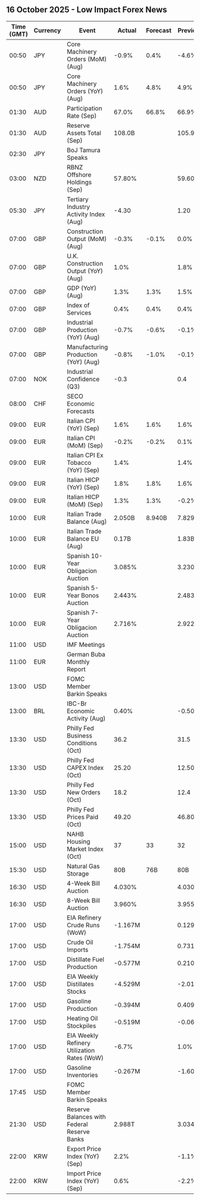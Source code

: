 ## 16 October 2025 - Low Impact Forex News

| Time (GMT) | Currency | Event | Actual | Forecast | Previous |
|------|----------|-------|--------|----------|----------|
| 00:50 | JPY | Core Machinery Orders (MoM) (Aug) | -0.9% | 0.4% | -4.6% |
| 00:50 | JPY | Core Machinery Orders (YoY) (Aug) | 1.6% | 4.8% | 4.9% |
| 01:30 | AUD | Participation Rate (Sep) | 67.0% | 66.8% | 66.9% |
| 01:30 | AUD | Reserve Assets Total (Sep) | 108.0B |  | 105.9B |
| 02:30 | JPY | BoJ Tamura Speaks |  |  |  |
| 03:00 | NZD | RBNZ Offshore Holdings (Sep) | 57.80% |  | 59.60% |
| 05:30 | JPY | Tertiary Industry Activity Index (Aug) | -4.30 |  | 1.20 |
| 07:00 | GBP | Construction Output (MoM) (Aug) | -0.3% | -0.1% | 0.0% |
| 07:00 | GBP | U.K. Construction Output (YoY) (Aug) | 1.0% |  | 1.8% |
| 07:00 | GBP | GDP (YoY) (Aug) | 1.3% | 1.3% | 1.5% |
| 07:00 | GBP | Index of Services | 0.4% | 0.4% | 0.4% |
| 07:00 | GBP | Industrial Production (YoY) (Aug) | -0.7% | -0.6% | -0.1% |
| 07:00 | GBP | Manufacturing Production (YoY) (Aug) | -0.8% | -1.0% | -0.1% |
| 07:00 | NOK | Industrial Confidence (Q3) | -0.3 |  | 0.4 |
| 08:00 | CHF | SECO Economic Forecasts |  |  |  |
| 09:00 | EUR | Italian CPI (YoY) (Sep) | 1.6% | 1.6% | 1.6% |
| 09:00 | EUR | Italian CPI (MoM) (Sep) | -0.2% | -0.2% | 0.1% |
| 09:00 | EUR | Italian CPI Ex Tobacco (YoY) (Sep) | 1.4% |  | 1.4% |
| 09:00 | EUR | Italian HICP (YoY) (Sep) | 1.8% | 1.8% | 1.6% |
| 09:00 | EUR | Italian HICP (MoM) (Sep) | 1.3% | 1.3% | -0.2% |
| 10:00 | EUR | Italian Trade Balance (Aug) | 2.050B | 8.940B | 7.829B |
| 10:00 | EUR | Italian Trade Balance EU (Aug) | 0.17B |  | 1.83B |
| 10:00 | EUR | Spanish 10-Year Obligacion Auction | 3.085% |  | 3.230% |
| 10:00 | EUR | Spanish 5-Year Bonos Auction | 2.443% |  | 2.483% |
| 10:00 | EUR | Spanish 7-Year Obligacion Auction | 2.716% |  | 2.922% |
| 11:00 | USD | IMF Meetings |  |  |  |
| 11:00 | EUR | German Buba Monthly Report |  |  |  |
| 13:00 | USD | FOMC Member Barkin Speaks |  |  |  |
| 13:00 | BRL | IBC-Br Economic Activity (Aug) | 0.40% |  | -0.50% |
| 13:30 | USD | Philly Fed Business Conditions (Oct) | 36.2 |  | 31.5 |
| 13:30 | USD | Philly Fed CAPEX Index (Oct) | 25.20 |  | 12.50 |
| 13:30 | USD | Philly Fed New Orders (Oct) | 18.2 |  | 12.4 |
| 13:30 | USD | Philly Fed Prices Paid (Oct) | 49.20 |  | 46.80 |
| 15:00 | USD | NAHB Housing Market Index (Oct) | 37 | 33 | 32 |
| 15:30 | USD | Natural Gas Storage | 80B | 76B | 80B |
| 16:30 | USD | 4-Week Bill Auction | 4.030% |  | 4.030% |
| 16:30 | USD | 8-Week Bill Auction | 3.960% |  | 3.955% |
| 17:00 | USD | EIA Refinery Crude Runs (WoW) | -1.167M |  | 0.129M |
| 17:00 | USD | Crude Oil Imports | -1.754M |  | 0.731M |
| 17:00 | USD | Distillate Fuel Production | -0.577M |  | 0.210M |
| 17:00 | USD | EIA Weekly Distillates Stocks | -4.529M |  | -2.018M |
| 17:00 | USD | Gasoline Production | -0.394M |  | 0.409M |
| 17:00 | USD | Heating Oil Stockpiles | -0.519M |  | -0.060M |
| 17:00 | USD | EIA Weekly Refinery Utilization Rates (WoW) | -6.7% |  | 1.0% |
| 17:00 | USD | Gasoline Inventories | -0.267M |  | -1.601M |
| 17:45 | USD | FOMC Member Barkin Speaks |  |  |  |
| 21:30 | USD | Reserve Balances with Federal Reserve Banks | 2.988T |  | 3.034T |
| 22:00 | KRW | Export Price Index (YoY) (Sep) | 2.2% |  | -1.1% |
| 22:00 | KRW | Import Price Index (YoY) (Sep) | 0.6% |  | -2.2% |
